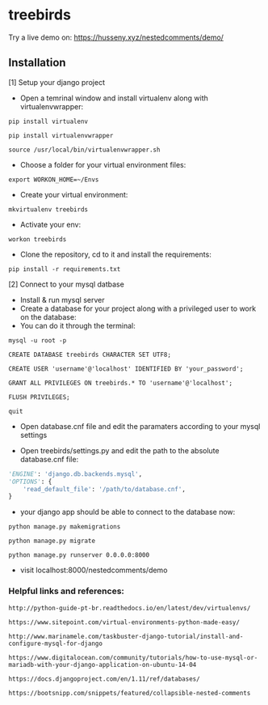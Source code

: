# treebirds

Try a live demo on: https://husseny.xyz/nestedcomments/demo/


## Installation

[1] Setup your django project

* Open a temrinal window and install virtualenv along with virtualenvwrapper:

```pip install virtualenv```

```pip install virtualenvwrapper```

```source /usr/local/bin/virtualenvwrapper.sh```

* Choose a folder for your virtual environment files:

```export WORKON_HOME=~/Envs```

* Create your virtual environment:

```mkvirtualenv treebirds```

* Activate your env:

```workon treebirds```

* Clone the repository, cd to it and install the requirements:

```pip install -r requirements.txt```


[2] Connect to  your mysql datbase


* Install & run mysql server
* Create a database for your project along with a privileged user to work on the database:
* You can do it through the terminal:

```mysql -u root -p```

```CREATE DATABASE treebirds CHARACTER SET UTF8;```

```CREATE USER 'username'@'localhost' IDENTIFIED BY 'your_password';```

```GRANT ALL PRIVILEGES ON treebirds.* TO 'username'@'localhost';```

```FLUSH PRIVILEGES;```

```quit```

* Open database.cnf file and edit the paramaters according to your mysql settings

* Open treebirds/settings.py and edit the path to the absolute database.cnf file:
```python
'ENGINE': 'django.db.backends.mysql',
'OPTIONS': {
    'read_default_file': '/path/to/database.cnf',
}
```

* your django app should be able to connect to the database now:

```python manage.py makemigrations```

```python manage.py migrate```

```python manage.py runserver 0.0.0.0:8000```

* visit localhost:8000/nestedcomments/demo

### Helpful links and references:
	http://python-guide-pt-br.readthedocs.io/en/latest/dev/virtualenvs/

	https://www.sitepoint.com/virtual-environments-python-made-easy/

	http://www.marinamele.com/taskbuster-django-tutorial/install-and-configure-mysql-for-django

	https://www.digitalocean.com/community/tutorials/how-to-use-mysql-or-mariadb-with-your-django-application-on-ubuntu-14-04

	https://docs.djangoproject.com/en/1.11/ref/databases/
	
	https://bootsnipp.com/snippets/featured/collapsible-nested-comments